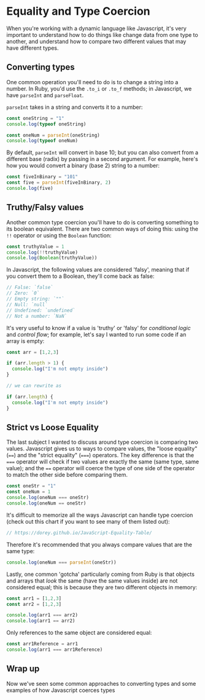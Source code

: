 # Equality and Type Coercion

When you're working with a dynamic language like Javascript, it's very important to understand how to do things like change data from one type to another, and understand how to compare two different values that may have different types.

## Converting types

One common operation you'll need to do is to change a string into a number. In Ruby, you'd use the `.to_i` or `.to_f` methods; in Javascript, we have `parseInt` and `parseFloat`.

`parseInt` takes in a string and converts it to a number:

```js
const oneString = "1"
console.log(typeof oneString)

const oneNum = parseInt(oneString)
console.log(typeof oneNum)
```

By default, `parseInt` will convert in base 10; but you can also convert from a different base (radix) by passing in a second argument. For example, here's how you would convert a binary (base 2) string to a number:

```js
const fiveInBinary = "101"
const five = parseInt(fiveInBinary, 2)
console.log(five)
```

## Truthy/Falsy values

Another common type coercion you'll have to do is converting something to its boolean equivalent. There are two common ways of doing this: using the `!!` operator or using the `Boolean` function:

```js
const truthyValue = 1
console.log(!!truthyValue)
console.log(Boolean(truthyValue))
```

In Javascript, the following values are considered 'falsy', meaning that if you convert them to a Boolean, they'll come back as false:

```js
// False: `false`
// Zero: `0`
// Empty string: `""`
// Null: `null`
// Undefined: `undefined`
// Not a number: `NaN`
```

It's very useful to know if a value is 'truthy' or 'falsy' for *conditional logic* and *control flow*; for example, let's say I wanted to run some code if an array is empty:

```js
const arr = [1,2,3]

if (arr.length > 1) {
  console.log("I'm not empty inside")
}

// we can rewrite as

if (arr.length) {
  console.log("I'm not empty inside")
}
```

## Strict vs Loose Equality

The last subject I wanted to discuss around type coercion is comparing two values. Javascript gives us to ways to compare values, the "loose equality" (`==`) and the "strict equality" (`===`) operators. The key difference is that the `===` operator will check if two values are exactly the same (same type, same value); and the `==` operator will coerce the type of one side of the operator to match the other side before comparing them.

```js
const oneStr = "1"
const oneNum = 1
console.log(oneNum === oneStr)
console.log(oneNum == oneStr)
```

It's difficult to memorize all the ways Javascript can handle type coercion (check out this chart if you want to see many of them listed out): 

```js
// https://dorey.github.io/JavaScript-Equality-Table/
```

Therefore it's recommended that you always compare values that are the same type:

```js
console.log(oneNum === parseInt(oneStr))
```

Lastly, one common 'gotcha' particularly coming from Ruby is that objects and arrays that *look* the same (have the same values inside) are not considered equal; this is because they are two different objects in memory:

```js
const arr1 = [1,2,3]
const arr2 = [1,2,3]

console.log(arr1 === arr2)
console.log(arr1 == arr2)
```

Only references to the same object are considered equal:

```js
const arr1Reference = arr1
console.log(arr1 === arr1Reference)
```

## Wrap up

Now we've seen some common approaches to converting types and some examples of how Javascript coerces types